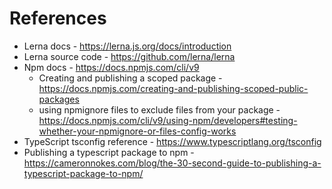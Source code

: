# References

- Lerna docs - https://lerna.js.org/docs/introduction
- Lerna source code - https://github.com/lerna/lerna
- Npm docs - https://docs.npmjs.com/cli/v9
  - Creating and publishing a scoped package - https://docs.npmjs.com/creating-and-publishing-scoped-public-packages
  - using npmignore files to exclude files from your package - https://docs.npmjs.com/cli/v9/using-npm/developers#testing-whether-your-npmignore-or-files-config-works
- TypeScript tsconfig reference - https://www.typescriptlang.org/tsconfig
- Publishing a typescript package to npm - https://cameronnokes.com/blog/the-30-second-guide-to-publishing-a-typescript-package-to-npm/
